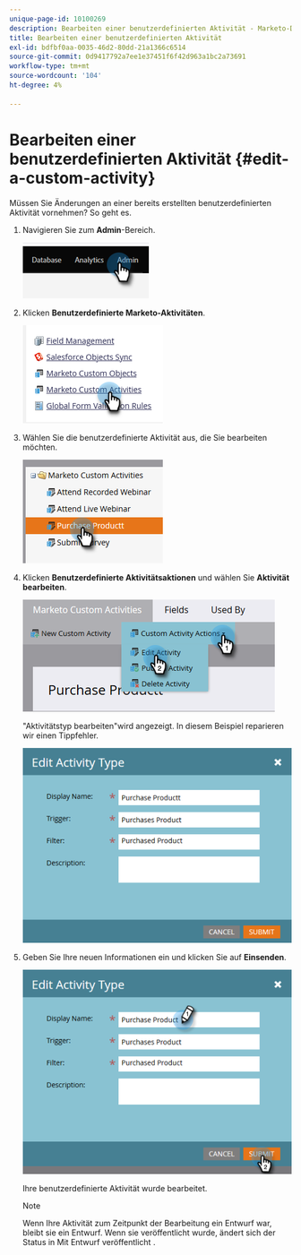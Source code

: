 ```yaml
---
unique-page-id: 10100269
description: Bearbeiten einer benutzerdefinierten Aktivität - Marketo-Dokumente - Produktdokumentation
title: Bearbeiten einer benutzerdefinierten Aktivität
exl-id: bdfbf0aa-0035-46d2-80dd-21a1366c6514
source-git-commit: 0d9417792a7ee1e37451f6f42d963a1bc2a73691
workflow-type: tm+mt
source-wordcount: '104'
ht-degree: 4%

---
```


# Bearbeiten einer benutzerdefinierten Aktivität {#edit-a-custom-activity}

Müssen Sie Änderungen an einer bereits erstellten benutzerdefinierten Aktivität vornehmen? So geht es.

1. Navigieren Sie zum **Admin**-Bereich.

   ![](assets/edit-a-custom-activity-1.png)

1. Klicken **Benutzerdefinierte Marketo-Aktivitäten**.

   ![](assets/edit-a-custom-activity-2.png)

1. Wählen Sie die benutzerdefinierte Aktivität aus, die Sie bearbeiten möchten.

   ![](assets/edit-a-custom-activity-3.png)

1. Klicken **Benutzerdefinierte Aktivitätsaktionen** und wählen Sie **Aktivität bearbeiten**.

   ![](assets/edit-a-custom-activity-4.png)

   &quot;Aktivitätstyp bearbeiten&quot;wird angezeigt. In diesem Beispiel reparieren wir einen Tippfehler.

   ![](assets/edit-a-custom-activity-5.png)

1. Geben Sie Ihre neuen Informationen ein und klicken Sie auf **Einsenden**.

   ![](assets/edit-a-custom-activity-6.png)

   Ihre benutzerdefinierte Aktivität wurde bearbeitet.

   >[!NOTE]
   >
   >Wenn Ihre Aktivität zum Zeitpunkt der Bearbeitung ein Entwurf war, bleibt sie ein Entwurf. Wenn sie veröffentlicht wurde, ändert sich der Status in Mit Entwurf veröffentlicht .
